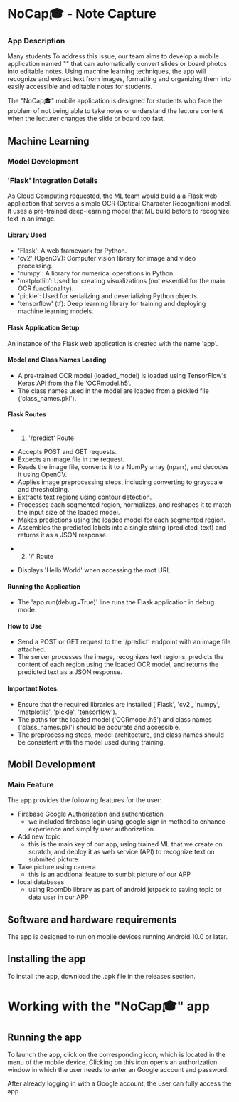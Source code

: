 # NoCap🎓 - Note Capture

### App Description
Many students  To address this issue, our team aims to develop a mobile application named "" that can automatically convert slides or board photos into editable notes. Using machine learning techniques, the app will recognize and extract text from images, formatting and organizing them into easily accessible and editable notes for students.

The "NoCap🎓" mobile application is designed for students who face the problem of not being able to take notes or understand the lecture content when the lecturer changes the slide or board too fast.

## Machine Learning
### Model Development
### 'Flask' Integration Details
As Cloud Computing requested, the ML team would build a a Flask web application that serves a simple OCR (Optical Character Recognition) model. It uses a pre-trained deep-learning model that ML build before to recognize text in an image.

#### Library Used
* 'Flask': A web framework for Python.
* 'cv2' (OpenCV): Computer vision library for image and video processing.
* 'numpy': A library for numerical operations in Python.
* 'matplotlib': Used for creating visualizations (not essential for the main OCR functionality).
* 'pickle': Used for serializing and deserializing Python objects.
* 'tensorflow' (tf): Deep learning library for training and deploying machine learning models.

#### Flask Application Setup
An instance of the Flask web application is created with the name 'app'.

#### Model and Class Names Loading
* A pre-trained OCR model (loaded_model) is loaded using TensorFlow's Keras API from the file 'OCRmodel.h5'.
* The class names used in the model are loaded from a pickled file ('class_names.pkl').

#### Flask Routes
* 1. '/predict' Route
- Accepts POST and GET requests.
- Expects an image file in the request.
- Reads the image file, converts it to a NumPy array (nparr), and decodes it using OpenCV.
- Applies image preprocessing steps, including converting to grayscale and thresholding.
- Extracts text regions using contour detection.
- Processes each segmented region, normalizes, and reshapes it to match the input size of the loaded model.
- Makes predictions using the loaded model for each segmented region.
- Assembles the predicted labels into a single string (predicted_text) and returns it as a JSON response.
* 2. '/' Route
- Displays 'Hello World' when accessing the root URL.

#### Running the Application
-  The 'app.run(debug=True)' line runs the Flask application in debug mode.

#### How to Use
-  Send a POST or GET request to the '/predict' endpoint with an image file attached.
-  The server processes the image, recognizes text regions, predicts the content of each region using the loaded OCR model, and returns the predicted text as a JSON response.

#### Important Notes:
-  Ensure that the required libraries are installed ('Flask', 'cv2', 'numpy', 'matplotlib', 'pickle', 'tensorflow').
-  The paths for the loaded model ('OCRmodel.h5') and class names ('class_names.pkl') should be accurate and accessible.
-  The preprocessing steps, model architecture, and class names should be consistent with the model used during training.


## Mobil Development
### Main Feature
The app provides the following features for the user:
* Firebase Google Authorization and authentication
  - we included firebase login using google sign in method to enhance experience and simplify user authorization 
* Add new topic
  - this is the main key of our app, using trained ML that we create on scratch, and deploy it as web service (API) to recognize text on submited picture
* Take picture using camera
  - this is an addtional feature to sumbit picture of our APP
* local databases
    - using RoomDb library as part of android jetpack to saving topic or data user in our APP

## Software and hardware requirements
The app is designed to run on mobile devices running Android 10.0 or later.

## Installing the app
To install the app, download the .apk file in the releases section.

# Working with the "NoCap🎓" app
## Running the app
To launch the app, click on the corresponding icon, which is located in the menu of the mobile device. Clicking on this icon opens an authorization window in which the user needs to enter an Google account and password.

After already logging in with a Google account, the user can fully access the app.
